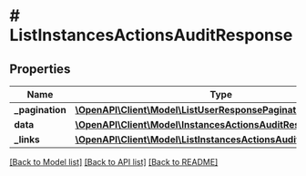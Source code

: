 # # ListInstancesActionsAuditResponse

## Properties

Name | Type | Description | Notes
------------ | ------------- | ------------- | -------------
**_pagination** | [**\OpenAPI\Client\Model\ListUserResponsePagination**](ListUserResponsePagination.md) |  |
**data** | [**\OpenAPI\Client\Model\InstancesActionsAuditResponse[]**](InstancesActionsAuditResponse.md) |  |
**_links** | [**\OpenAPI\Client\Model\ListInstancesActionsAuditResponseLinks**](ListInstancesActionsAuditResponseLinks.md) |  |

[[Back to Model list]](../../README.md#models) [[Back to API list]](../../README.md#endpoints) [[Back to README]](../../README.md)
